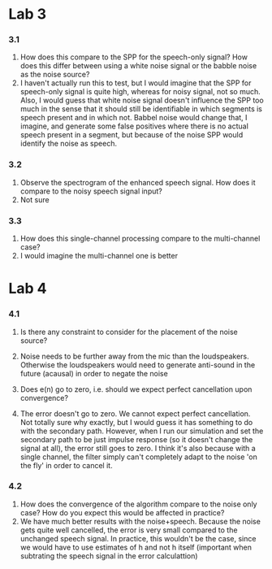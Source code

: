 # Lab 3

### 3.1
1. How does this compare to the SPP for the speech-only signal? How does this differ between using a white noise signal or the babble noise as the noise source?
  1. I haven't actually run this to test, but I would imagine that the SPP for speech-only signal is quite high, whereas for noisy signal, not so much. Also, I would guess that white noise signal doesn't influence the SPP too much in the sense that it should still be identifiable in which segments is speech present and in which not. Babbel noise would change that, I imagine, and generate some false positives where there is no actual speech present in a segment, but because of the noise SPP would identify the noise as speech.

### 3.2
1. Observe the spectrogram of the enhanced speech signal. How does it compare to the noisy speech signal input?
  1. Not sure

### 3.3
1. How does this single-channel processing compare to the multi-channel case?
  1. I would imagine the multi-channel one is better




# Lab 4
### 4.1
1. Is there any constraint to consider for the placement of the noise source? 
  1. Noise needs to be further away from the mic than the loudspeakers. Otherwise the loudspeakers would need to generate anti-sound in the future (acausal) in order to negate the noise

1. Does e(n) go to zero, i.e. should we expect perfect cancellation upon convergence?
  1. The error doesn't go to zero. We cannot expect perfect cancellation. Not totally sure why exactly, but I would guess it has something to do with the secondary path. However, when I run our simulation and set the secondary path to be just impulse response (so it doesn't change the signal at all), the error still goes to zero. I think it's also because with a single channel, the filter simply can't completely adapt to the noise 'on the fly' in order to cancel it.


### 4.2
1.  How does the convergence of the algorithm compare to the noise only case? How do you
expect this would be affected in practice?
  1. We have much better results with the noise+speech. Because the noise gets quite well cancelled, the error is very small compared to the unchanged speech signal. In practice, this wouldn't be the case, since we would have to use estimates of h and not h itself (important when subtrating the speech signal in the error calculattion)